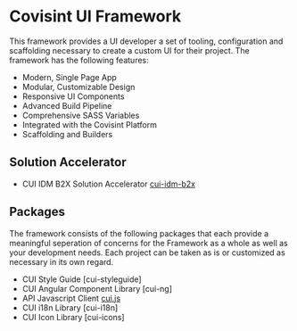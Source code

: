 # **Covisint UI Framework**

This framework provides a UI developer a set of tooling, configuration and scaffolding necessary to create a custom UI for their project. The framework has the following features:

* Modern, Single Page App
* Modular, Customizable Design
* Responsive UI Components
* Advanced Build Pipeline 
* Comprehensive SASS Variables
* Integrated with the Covisint Platform
* Scaffolding and Builders

## **Solution Accelerator**

* CUI IDM B2X Solution Accelerator [cui-idm-b2x](accelerators/cui-idm-b2x.md)

## **Packages**

The framework consists of the following packages that each provide a meaningful seperation of concerns for the Framework as a whole as well as your development needs.  Each project can be taken as is or customized as necessary in its own regard.

* CUI Style Guide [cui-styleguide]
* CUI Angular Component Library [cui-ng]
* API Javascript Client [cui.js](https://cuijsinfo.run.covisintrnd.com/)
* CUI i18n Library [cui-i18n]
* CUI Icon Library [cui-icons]

